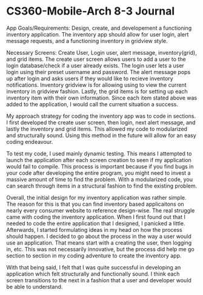 # CS360-Mobile-Arch 8-3 Journal

App Goals/Requirements: Design, create, and developement a functioning inventory application. The inventory app should allow for user login, alert message requests, and a functioning inventory in gridview style.

Necessary Screens: Create User, Login user, alert message, inventory(grid), and grid items. The create user screen allows users to add a user to the login database/check if a user already exists. The login user lets a user login using their preset username and password. The alert message pops up after login and asks users if they would like to recieve inventory notifications. Inventory gridview is for allowing using to view the current inventory in gridview fashion. Lastly, the grid items is for setting up each inventory item with their own information. Since each item stated above was added to the application, I would call the current situation a success.

My approach strategy for coding the inventory app was to code in sections. I first developed the create user screen, then login, next alert message, and lastly the inventory and grid items. This allowed my code to modularized and structurally sound. Using this method in the future will allow for an easy coding endeavour.

To test my code, I used mainly dynamic testing. This means I attempted to launch the application after each screen creation to seen if my application would fail to compile. This process is important because if you find bugs in your code after developing the entire program, you might need to invest a massive amount of time to find the problem. With a modularized code, you can search through items in a structural fashion to find the existing problem.

Overall, the initial design for my inventory application was rather simple. The reason for this is that you can find inventory based applicaitons on nearly every consumer website to reference design-wise. The real struggle came with coding the inventory application. When I first found out that I needed to code the entire application that I designed, I panicked a little. Afterwards, I started formulating ideas in my head on how the process should happen. I decided to go about the process in the way a user would use an application. That means start with a creating the user, then logging in, etc. This was not necessarily innovative, but the process did help me go section to section in my coding adventure to create the inventory app. 

With that being said, I felt that I was quite successful in developing an application which felt structurally and functionally sound. I think each screen transitions to the next in a fashion that a user and developer would be able to understand. 
